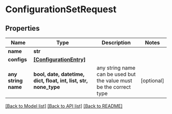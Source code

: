 # ConfigurationSetRequest


## Properties
Name | Type | Description | Notes
------------ | ------------- | ------------- | -------------
**name** | **str** |  | 
**configs** | [**[ConfigurationEntry]**](ConfigurationEntry.md) |  | 
**any string name** | **bool, date, datetime, dict, float, int, list, str, none_type** | any string name can be used but the value must be the correct type | [optional]

[[Back to Model list]](../README.md#documentation-for-models) [[Back to API list]](../README.md#documentation-for-api-endpoints) [[Back to README]](../README.md)



